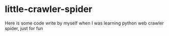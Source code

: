 # little-crawler-spider
Here is some code write by myself when I was learning python web crawler spider, just for fun 
